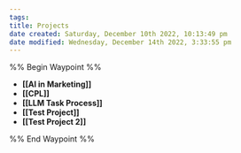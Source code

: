 ```yaml
---
tags: 
title: Projects
date created: Saturday, December 10th 2022, 10:13:49 pm
date modified: Wednesday, December 14th 2022, 3:33:55 pm
---
```


%% Begin Waypoint %%
- **[[AI in Marketing]]**
- **[[CPL]]**
- **[[LLM Task Process]]**
- **[[Test Project]]**
- **[[Test Project 2]]**

%% End Waypoint %%